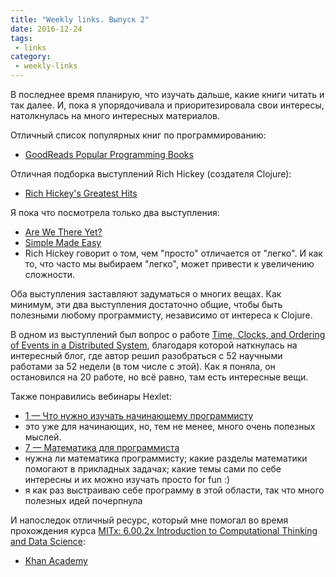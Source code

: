 ```yaml
---
title: "Weekly links. Выпуск 2"
date: 2016-12-24
tags:
 - links
category:
 - weekly-links
---
```


В последнее время планирую, что изучать дальше, какие книги читать и так далее.
И, пока я упорядочивала и приоритезировала свои интересы, натолкнулась на много интересных материалов.

Отличный список популярных книг по программированию:
* [GoodReads Popular Programming Books](https://www.goodreads.com/shelf/show/programming)

Отличная подборка выступлений Rich Hickey (создателя Clojure):
* [Rich Hickey's Greatest Hits](https://changelog.com/posts/rich-hickeys-greatest-hits)

Я пока что посмотрела только два выступления:
* [Are We There Yet?](https://www.infoq.com/presentations/Are-We-There-Yet-Rich-Hickey)
* [Simple Made Easy](https://www.infoq.com/presentations/Simple-Made-Easy)
 * Rich Hickey говорит о том, чем "просто" отличается от "легко". И как то, что часто мы выбираем "легко", может привести к увеличению сложности.

Оба выступления заставляют задуматься о многих вещах.
Как минимум, эти два выступления достаточно общие, чтобы быть полезными любому программисту, независимо от интереса к Clojure.

В одном из выступлений был вопрос о работе [Time, Clocks, and Ordering of Events in a Distributed System](http://research.microsoft.com/en-us/um/people/lamport/pubs/time-clocks.pdf), благодаря которой наткнулась на интересный блог, где автор решил разобраться с 52 научными работами за 52 недели (в том числе с этой).
Как я поняла, он остановился на 20 работе, но всё равно, там есть интересные вещи.


Также понравились вебинары Hexlet:
* [1 — Что нужно изучать начинающему программисту](https://github.com/Hexlet/webinars/wiki/1-%E2%80%94-%D0%A7%D1%82%D0%BE-%D0%BD%D1%83%D0%B6%D0%BD%D0%BE-%D0%B8%D0%B7%D1%83%D1%87%D0%B0%D1%82%D1%8C-%D0%BD%D0%B0%D1%87%D0%B8%D0%BD%D0%B0%D1%8E%D1%89%D0%B5%D0%BC%D1%83-%D0%BF%D1%80%D0%BE%D0%B3%D1%80%D0%B0%D0%BC%D0%BC%D0%B8%D1%81%D1%82%D1%83)
 * это уже для начинающих, но, тем не менее, много очень полезных мыслей.
* [7 — Математика для программиста](https://github.com/Hexlet/webinars/wiki/7-%E2%80%94-%D0%9C%D0%B0%D1%82%D0%B5%D0%BC%D0%B0%D1%82%D0%B8%D0%BA%D0%B0-%D0%B4%D0%BB%D1%8F-%D0%BF%D1%80%D0%BE%D0%B3%D1%80%D0%B0%D0%BC%D0%BC%D0%B8%D1%81%D1%82%D0%B0)
 * нужна ли математика программисту; какие разделы математики помогают в прикладных задачах; какие темы сами по себе интересны и их можно изучать просто for fun :)
 * я как раз выстраиваю себе программу в этой области, так что много полезных идей почерпнула


И напоследок отличный ресурс, который мне помогал во время прохождения курса [MITx: 6.00.2x Introduction to Computational Thinking and Data Science](https://courses.edx.org/courses/course-v1:MITx+6.00.2x_6+3T2016/):
* [Khan Academy](https://www.khanacademy.org/welcome)
